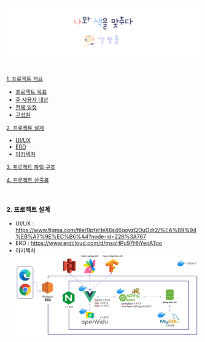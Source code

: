 ![ColorsBanner](README-asset/colors-banner.png)

<br>

[1. 프로젝트 개요](#1-프로젝트-개요)
- [프로젝트 목표](#프로젝트-목표)
- [주 사용자 대상](#주-사용자-대상)
- [전체 일정](#일정)
- [구성원](#개발-팀)


[2. 프로젝트 설계](#2-프로젝트-설계)
- [UI/UX](#UI/UX)
- [ERD](#ERD)
- [아키텍처](#아키텍처)


[3. 프로젝트 파일 구조](#3-프로젝트-파일-구조)


[4. 프로젝트 산출물](#4-프로젝트-산출물)

<br>

### 2. 프로젝트 설계
  - UI/UX : https://www.figma.com/file/0pfzHeX6s46qoyzQOuOdr2/%EA%B9%94%EB%A7%9E%EC%B6%A4?node-id=226%3A767
  - ERD : https://www.erdcloud.com/d/msoHPu97HhYepATqo
  - 아키텍처
    ![architecture](README-asset/architecture.png)
